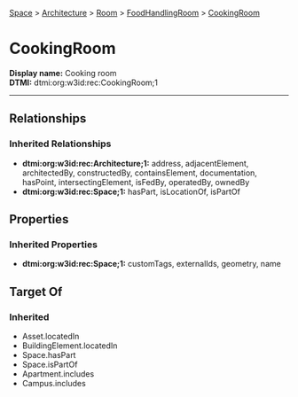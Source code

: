 [Space](../../../Space.md) > [Architecture](../../Architecture.md) > [Room](../Room.md) > [FoodHandlingRoom](FoodHandlingRoom.md) > [CookingRoom](.)
# CookingRoom

**Display name:** Cooking room<br />
**DTMI:** dtmi:org:w3id:rec:CookingRoom;1

---
## Relationships
### Inherited Relationships
* **dtmi:org:w3id:rec:Architecture;1:** address, adjacentElement, architectedBy, constructedBy, containsElement, documentation, hasPoint, intersectingElement, isFedBy, operatedBy, ownedBy
* **dtmi:org:w3id:rec:Space;1:** hasPart, isLocationOf, isPartOf
## Properties
### Inherited Properties
* **dtmi:org:w3id:rec:Space;1:** customTags, externalIds, geometry, name
## Target Of
### Inherited
* Asset.locatedIn
* BuildingElement.locatedIn
* Space.hasPart
* Space.isPartOf
* Apartment.includes
* Campus.includes
